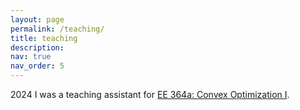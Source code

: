 ```yaml
---
layout: page
permalink: /teaching/
title: teaching
description: 
nav: true
nav_order: 5
---
```


2024 I was a teaching assistant for [EE 364a: Convex Optimization
I](https://web.stanford.edu/class/ee364a/).
